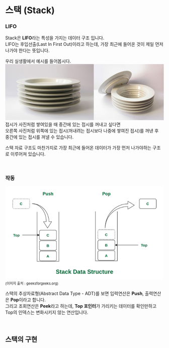 # 스택 (Stack)

### LIFO
Stack은 **LIFO**라는 특성을 가지는 데이터 구조 입니다.  
LIFO는 후입선출(Last In First Out)이라고 하는데, 가장 최근에 들어온 것이 제일 먼저 나가야 한다는 뜻입니다.  
  
우리 실생활에서 예시를 들어봅시다.
![접시 사진](이미지/stack_example.png)  
접시가 사진처럼 쌓여있을 때 중간에 있는 접시를 꺼내고 싶다면  
오른쪽 사진처럼 위쪽에 있는 접시(꺼내려는 접시보다 나중에 쌓여진 접시)를 꺼낸 후 중간에 있는 접시를 꺼낼 수 있습니다.  

스택 자료 구조도 마찬가지로 가장 최근에 들어온 데이터가 가장 먼저 나가야하는 구조로 이루어져 있습니다.  
  
<br>

### 작동
![스택 작동](이미지/stack_operation.png)  
<span style='font-size:11px'>(이미지 출처 : geeksforgeeks.org)</span>  

스택의 추상자료형(Abstract Data Type - ADT)를 보면 입력연산은 **Push**, 출력연산은 **Pop**이라고 합니다.  
그리고 조회연산은 **Peek**라고 하는데, **Top 포인터**가 가리키는 데이터를 확인만하고 Top의 인덱스는 변화시키지 않는 연산입니다.  
  
<br>

## 스택의 구현
